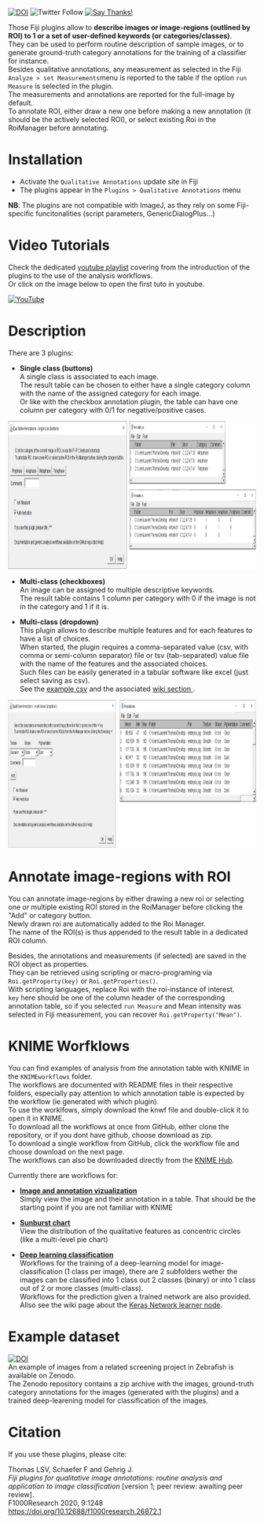 [![DOI](https://zenodo.org/badge/DOI/10.5281/zenodo.4064118.svg)](https://doi.org/10.5281/zenodo.4064118)
![Twitter Follow](https://img.shields.io/twitter/follow/LauLauThom?style=social)
[![Say Thanks!](https://img.shields.io/badge/Say%20Thanks-!-1EAEDB.svg)](https://saythanks.io/to/laurent132.thomas@laposte.net)

Those Fiji plugins allow to __describe images or image-regions (outlined by ROI) to 1 or a set of user-defined keywords (or categories/classes)__.  
They can be used to perform routine description of sample images, or to generate ground-truth category annotations for the training of a classifier for instance.  
Besides qualitative annotations, any measurement as selected in the Fiji `Analyze > set Measurements`menu is reported to the table if the option `run Measure` is selected in the plugin.  
The measurements and annotations are reported for the full-image by default.  
To annotate ROI, either draw a new one before making a new annotation (it should be the actively selected ROI), or select existing Roi in the RoiManager before annotating. 

# Installation
- Activate the `Qualitative Annotations` update site in Fiji
- The plugins appear in the `Plugins > Qualitative Annotations` menu

__NB__: The plugins are not compatible with ImageJ, as they rely on some Fiji-specific funcitonalities (script parameters, GenericDialogPlus...)

# Video Tutorials
Check the dedicated [youtube playlist](https://www.youtube.com/playlist?list=PLbBgXlYof3_YVqR80jhFPCkc0M3GQMAq4) covering from the introduction of the plugins to the use of the analysis workflows.  
Or click on the image below to open the first tuto in youtube.  

[![YouTube](https://img.youtube.com/vi/TUzjM7n4fb8/0.jpg)](https://www.youtube.com/watch?v=TUzjM7n4fb8)


# Description
There are 3 plugins: 

- __Single class (buttons)__  
A single class is associated to each image.  
The result table can be chosen to either have a single category column with the name of the assigned category for each image.  
Or like with the checkbox annotation plugin, the table can have one column per category with 0/1 for negative/positive cases.
<img src="https://github.com/LauLauThom/Fiji-QualiAnnotations/blob/master/images/Button-Plugin.png" alt="Plugin-Button" width="1250" height="300">     

- __Multi-class (checkboxes)__  
An image can be assigned to multiple descriptive keywords.    
The result table contains 1 column per category with 0 if the image is not in the category and 1 if it is.

- __Multi-class (dropdown)__  
This plugin allows to describe multiple features and for each features to have a list of choices.  
When started, the plugin requires a comma-separated value (csv, with comma or semi-column separator) file or tsv (tab-separated) value file with the name of the features and the associated choices.  
Such files can be easily generated in a tabular software like excel (just select saving as csv).  
See the [example csv](https://github.com/LauLauThom/Fiji-QualiAnnotations/blob/master/KNIMEworkflows/SunburstPlot/DropDownChoices.csv) and the associated [wiki section ](https://github.com/LauLauThom/Fiji-QualiAnnotations/wiki/Input-for-the-dropdown-plugin).  
<img src="https://github.com/LauLauThom/Fiji-QualiAnnotations/blob/master/images/Dropdown-plugin.png" alt="Plugin-dropdown" width="1000" height="300">     

# Annotate image-regions with ROI
You can annotate image-regions by either drawing a new roi or selecting one or multiple existing ROI stored in the RoiManager before clicking the "Add" or category button.  
Newly drawn roi are automatically added to the Roi Manager.  
The name of the ROI(s) is thus appended to the result table in a dedicated ROI column.  

Besides, the annotations and measurements (if selected) are saved in the ROI object as properties.  
They can be retrieved using scripting or macro-programing via `Roi.getProperty(key)` or `Roi.getProperties()`.  
With scripting languages, replace Roi with the roi-instance of interest.  
`key` here should be one of the column header of the corresponding annotation table, so if you selected `run Measure` and Mean intensity was selected in Fiji measurement, you can recover `Roi.getProperty("Mean")`.  


# KNIME Worfklows
You can find examples of analysis from the annotation table with KNIME in the `KNIMEworkflows` folder.  
The workflows are documented with README files in their respective folders, especially pay attention to which annotation table is expected by the workflow (ie generated with which plugin).  
To use the worklfows, simply download the knwf file and double-click it to open it in KNIME.   
To download all the workflows at once from GitHub, either clone the repository, or if you dont have github, choose download as zip.  
To download a single workflow from GitHub, click the workflow file and choose download on the next page.  
The workflows can also be downloaded directly from the [KNIME Hub](https://hub.knime.com/l.thomas/spaces/Exploitation%20of%20qualitative%20image%20annotations/latest/).   

Currently there are workflows for:
- [__Image and annotation vizualization__](https://github.com/LauLauThom/Fiji-QualiAnnotations/tree/master/KNIMEworkflows/ViewImagesAndAnnotations)   
Simply view the image and their annotation in a table. That should be the starting point if you are not familiar with KNIME

- [__Sunburst chart__](https://github.com/LauLauThom/Fiji-QualiAnnotations/tree/master/KNIMEworkflows/SunburstPlot)    
View the distribution of the qualitative features as concentric circles (like a multi-level pie chart)  

-  [__Deep learning classification__](https://github.com/LauLauThom/Fiji-QualiAnnotations/tree/master/KNIMEworkflows/DeepLearning-Classification)    
Workflows for the training of a deep-learning model for image-classification (1 class per image), there are 2 subfolders wether the images can be classified into 1 class out 2 classes (binary) or into 1 class out of 2 or more classes (multi-class).     
Workflows for the prediction given a trained network are also provided.  
Allso see the wiki page about the [Keras Network learner node](https://github.com/LauLauThom/Fiji-QualiAnnotations/wiki/Keras-Network-Learner-node). 

# Example dataset  
[![DOI](https://zenodo.org/badge/DOI/10.5281/zenodo.3997728.svg)](https://doi.org/10.5281/zenodo.3997728)  
An example of images from a related screening project in Zebrafish is available on Zenodo.  
The Zenodo repository contains a zip archive with the images, ground-truth category annotations for the images (generated with the plugins) and a trained deep-learening model for classification of the images.  


# Citation
If you use these plugins, please cite:

Thomas LSV, Schaefer F and Gehrig J.   
_Fiji plugins for qualitative image annotations: routine analysis and application to image classification_ [version 1; peer review: awaiting peer review].   
F1000Research 2020, 9:1248   
https://doi.org/10.12688/f1000research.26872.1
